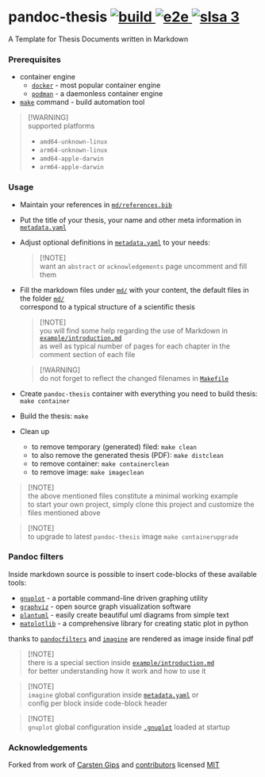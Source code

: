 <h1> pandoc-thesis <a href="https://github.com/andros21/pandoc-thesis/actions/workflows/build.yml">
    <img src="https://img.shields.io/github/actions/workflow/status/andros21/pandoc-thesis/build.yml?branch=master&label=build&logo=github" alt="build">
</a><a href="https://github.com/andros21/pandoc-thesis/actions/workflows/e2e.yml">
    <img src="https://img.shields.io/github/actions/workflow/status/andros21/pandoc-thesis/e2e.yml?label=e2e&logo=github" alt="e2e">
</a><a href="https://github.com/andros21/pandoc-thesis/actions/workflows/e2e.yml">
    <img src="https://slsa.dev/images/gh-badge-level3.svg" alt="slsa 3">
</a>
</h1>

A Template for Thesis Documents written in Markdown

### Prerequisites

* container engine
    * [`docker`](https://www.docker.com/) - most popular container engine
    * [`podman`](https://podman.io/) - a daemonless container engine
* [`make`](https://www.gnu.org/s/make/manual/make.html) command - build automation tool

> [!WARNING]\
> supported platforms
>  * `amd64-unknown-linux`
>  * `arm64-unknown-linux`
>  * `amd64-apple-darwin`
>  * `arm64-apple-darwin`

### Usage

* Maintain your references in [`md/references.bib`](md/references.bib)
* Put the title of your thesis, your name and other meta information in [`metadata.yaml`](metadata.yaml)
*  Adjust optional definitions in [`metadata.yaml`](metadata.yaml) to your needs:

    > [!NOTE]\
    > want an `abstract` or `acknowledgements` page uncomment and fill them

* Fill the markdown files under [`md/`](md) with your content, the default files in the folder [`md/`](md) \
    correspond to a typical structure of a scientific thesis

    > [!NOTE]\
    > you will find some help regarding the use of Markdown in [`example/introduction.md`](example/introduction.md)\
    > as well as typical number of pages for each chapter in the comment section of each file

    > [!WARNING]\
    > do not forget to reflect the changed filenames in [`Makefile`](Makefile)

* Create `pandoc-thesis` container with everything you need to build thesis: `make container`
* Build the thesis: `make`
* Clean up
    * to remove temporary (generated) filed: `make clean`
    * to also remove the generated thesis (PDF): `make distclean`
    * to remove container: `make containerclean`
    * to remove image: `make imageclean`

> [!NOTE]\
> the above mentioned files constitute a minimal working example\
> to start your own project, simply clone this project and customize the files mentioned above

> [!NOTE]\
> to upgrade to latest `pandoc-thesis` image `make containerupgrade`

### Pandoc filters

Inside markdown source is possible to insert code-blocks of these available tools:
* [`gnuplot`](http://www.gnuplot.info/) - a portable command-line driven graphing utility
* [`graphviz`](https://graphviz.org/) - open source graph visualization software
* [`plantuml`](https://plantuml.com/) - easily create beautiful uml diagrams from simple text
* [`matplotlib`](https://matplotlib.org/) - a comprehensive library for creating static plot in python

thanks to [`pandocfilters`](https://github.com/jgm/pandocfilters) and [`imagine`](https://github.com/andros21/imagine) are rendered as image inside final pdf

> [!NOTE]\
> there is a special section inside [`example/introduction.md`](example/introduction.md)\
> for better understanding how it work and how to use it

> [!NOTE]\
> `imagine` global configuration inside [`metadata.yaml`](metadata.yaml) or\
> config per block inside code-block header

> [!NOTE]\
> `gnuplot` global configuration inside [`.gnuplot`](.gnuplot) loaded at startup

### Acknowledgements

Forked from work of [Carsten Gips](https://github.com/cagix) and [contributors](https://github.com/cagix/pandoc-thesis/graphs/contributors) licensed [MIT](https://opensource.org/licenses/MIT)

